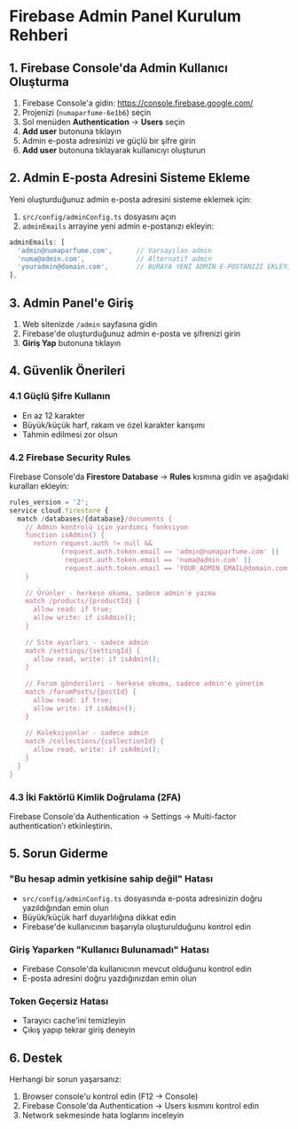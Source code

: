 # Firebase Admin Panel Kurulum Rehberi

## 1. Firebase Console'da Admin Kullanıcı Oluşturma

1. Firebase Console'a gidin: https://console.firebase.google.com/
2. Projenizi (`numaparfume-6e1b6`) seçin
3. Sol menüden **Authentication** → **Users** seçin
4. **Add user** butonuna tıklayın
5. Admin e-posta adresinizi ve güçlü bir şifre girin
6. **Add user** butonuna tıklayarak kullanıcıyı oluşturun

## 2. Admin E-posta Adresini Sisteme Ekleme

Yeni oluşturduğunuz admin e-posta adresini sisteme eklemek için:

1. `src/config/adminConfig.ts` dosyasını açın
2. `adminEmails` arrayine yeni admin e-postanızı ekleyin:

```typescript
adminEmails: [
  'admin@numaparfume.com',      // Varsayılan admin
  'numa@admin.com',             // Alternatif admin
  'youradmin@domain.com',       // BURAYA YENİ ADMİN E-POSTANIZI EKLEYİN
],
```

## 3. Admin Panel'e Giriş

1. Web sitenizde `/admin` sayfasına gidin
2. Firebase'de oluşturduğunuz admin e-posta ve şifrenizi girin
3. **Giriş Yap** butonuna tıklayın

## 4. Güvenlik Önerileri

### 4.1 Güçlü Şifre Kullanın
- En az 12 karakter
- Büyük/küçük harf, rakam ve özel karakter karışımı
- Tahmin edilmesi zor olsun

### 4.2 Firebase Security Rules
Firebase Console'da **Firestore Database** → **Rules** kısmına gidin ve aşağıdaki kuralları ekleyin:

```javascript
rules_version = '2';
service cloud.firestore {
  match /databases/{database}/documents {
    // Admin kontrolü için yardımcı fonksiyon
    function isAdmin() {
      return request.auth != null && 
             (request.auth.token.email == 'admin@numaparfume.com' ||
              request.auth.token.email == 'numa@admin.com' ||
              request.auth.token.email == 'YOUR_ADMIN_EMAIL@domain.com'); // Kendi admin e-postanızı ekleyin
    }
    
    // Ürünler - herkese okuma, sadece admin'e yazma
    match /products/{productId} {
      allow read: if true;
      allow write: if isAdmin();
    }
    
    // Site ayarları - sadece admin
    match /settings/{settingId} {
      allow read, write: if isAdmin();
    }
    
    // Forum gönderileri - herkese okuma, sadece admin'e yönetim
    match /forumPosts/{postId} {
      allow read: if true;
      allow write: if isAdmin();
    }
    
    // Koleksiyonlar - sadece admin
    match /collections/{collectionId} {
      allow read, write: if isAdmin();
    }
  }
}
```

### 4.3 İki Faktörlü Kimlik Doğrulama (2FA)
Firebase Console'da Authentication → Settings → Multi-factor authentication'ı etkinleştirin.

## 5. Sorun Giderme

### "Bu hesap admin yetkisine sahip değil" Hatası
- `src/config/adminConfig.ts` dosyasında e-posta adresinizin doğru yazıldığından emin olun
- Büyük/küçük harf duyarlılığına dikkat edin
- Firebase'de kullanıcının başarıyla oluşturulduğunu kontrol edin

### Giriş Yaparken "Kullanıcı Bulunamadı" Hatası
- Firebase Console'da kullanıcının mevcut olduğunu kontrol edin
- E-posta adresini doğru yazdığınızdan emin olun

### Token Geçersiz Hatası
- Tarayıcı cache'ini temizleyin
- Çıkış yapıp tekrar giriş deneyin

## 6. Destek

Herhangi bir sorun yaşarsanız:
1. Browser console'u kontrol edin (F12 → Console)
2. Firebase Console'da Authentication → Users kısmını kontrol edin
3. Network sekmesinde hata loglarını inceleyin 